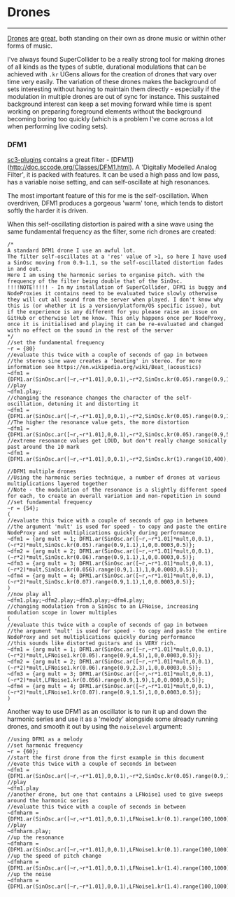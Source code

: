 # Drones

-------

[Drones](https://www.youtube.com/watch?v=H3EjxgPBm0Q) [are](https://youtu.be/COz1DFfBgcc?t=9m44s) [great](https://youtu.be/V3c84gRX4aY?t=1h11m2s), both standing on their own as drone music or within other forms of music.

I've always found SuperCollider to be a really strong tool for making drones of all kinds as the types of subtle, durational modulations that can be achieved with `.kr` UGens allows for the creation of drones that vary over time very easily. The variation of these drones makes the background of sets interesting without having to maintain them directly - especially if the modulation in multiple drones are out of sync for instance. This sustained background interest can keep a set moving forward while time is spent working on preparing foreground elements without the background becoming boring too quickly (which is a problem I've come across a lot when performing live coding sets).

### DFM1

[sc3-plugins](https://github.com/supercollider/sc3-plugins) contains a great filter - [DFM1])(http://doc.sccode.org/Classes/DFM1.html). A 'Digitally Modelled Analog Filter', it is packed with features. It can be used a high pass and low pass, has a variable noise setting, and can self-oscillate at high resonances.

The most important feature of this for me is the self-oscillation. When overdriven, DFM1 produces a gorgeous 'warm' tone, which tends to distort softly the harder it is driven.

When this self-oscillating distortion is paired with a sine wave using the same fundamental frequency as the filter, some rich drones are created:

```supercollider
/*
A standard DFM1 drone I use an awful lot.
The filter self-oscillates at a 'res' value of >1, so here I have used a SinOsc moving from 0.9-1.1, so the self-oscillated distortion fades in and out.
Here I am using the harmonic series to organise pitch. with the frequency of the filter being double that of the SinOsc.
!!!!NOTE!!!!! - In my installation of SuperCollider, DFM1 is buggy and NodeProxies it contains need to be evaluated twice slowly otherwise they will cut all sound from the server when played. I don't know why this is (or whether it is a version/platform/OS specific issue), but if the experience is any different for you please raise an issue on GitHub or otherwise let me know. This only happens once per NodeProxy, once it is initialised and playing it can be re-evaluated and changed with no effect on the sound in the rest of the server
*/
//set the fundamental frequency
~r = {80}
//evaluate this twice with a couple of seconds of gap in between
//the stereo sine wave creates a 'beating' in stereo. For more information see https://en.wikipedia.org/wiki/Beat_(acoustics)
~dfm1 = {DFM1.ar(SinOsc.ar([~r,~r*1.01],0,0.1),~r*2,SinOsc.kr(0.05).range(0.9,1.1),1,0,0.0003,0.5)};
//play
~dfm1.play;
//changing the resonance changes the character of the self-oscillation, detuning it and distorting it
~dfm1 = {DFM1.ar(SinOsc.ar([~r,~r*1.01],0,0.1),~r*2,SinOsc.kr(0.05).range(0.9,1.6),1,0,0.0003,0.5)};
//The higher the resonance value gets, the more distortion
~dfm1 = {DFM1.ar(SinOsc.ar([~r,~r*1.01],0,0.1),~r*2,SinOsc.kr(0.05).range(0.9,5.6),1,0,0.0003,0.5)};
//extreme resonance values get LOUD, but don't really change sonically past around the 10 mark
~dfm1 = {DFM1.ar(SinOsc.ar([~r,~r*1.01],0,0.1),~r*2,SinOsc.kr(1).range(10,400),1,0,0.0003,0.5)};

//DFM1 multiple drones
//Using the harmonic series technique, a number of drones at various multiplications layered together
//Note - the modulation of the resonance is a slightly different speed for each, to create an overall variation and non-repetition in sound
//set fundamental frequency
~r = {54};
(
//evaluate this twice with a couple of seconds of gap in between
//the argument 'mult' is used for speed - to copy and paste the entire NodeProxy and set multiplications quickly during performance
~dfm1 = {arg mult = 1; DFM1.ar(SinOsc.ar([~r,~r*1.01]*mult,0,0.1),(~r*2)*mult,SinOsc.kr(0.05).range(0.9,1.1),1,0,0.0003,0.5)};
~dfm2 = {arg mult = 2; DFM1.ar(SinOsc.ar([~r,~r*1.01]*mult,0,0.1),(~r*2)*mult,SinOsc.kr(0.06).range(0.9,1.1),1,0,0.0003,0.5)};
~dfm3 = {arg mult = 3; DFM1.ar(SinOsc.ar([~r,~r*1.01]*mult,0,0.1),(~r*2)*mult,SinOsc.kr(0.056).range(0.9,1.1),1,0,0.0003,0.5)};
~dfm4 = {arg mult = 4; DFM1.ar(SinOsc.ar([~r,~r*1.01]*mult,0,0.1),(~r*2)*mult,SinOsc.kr(0.07).range(0.9,1.1),1,0,0.0003,0.5)};
)
//now play all
~dfm1.play;~dfm2.play;~dfm3.play;~dfm4.play;
//changing modulation from a SinOsc to an LFNoise, increasing modulation scope in lower multiples
(
//evaluate this twice with a couple of seconds of gap in between
//the argument 'mult' is used for speed - to copy and paste the entire NodeProxy and set multiplications quickly during performance
//this sounds like distorted guitars and is VERY rich.
~dfm1 = {arg mult = 1; DFM1.ar(SinOsc.ar([~r,~r*1.01]*mult,0,0.1),(~r*2)*mult,LFNoise1.kr(0.05).range(0.9,4.5),1,0,0.0003,0.5)};
~dfm2 = {arg mult = 2; DFM1.ar(SinOsc.ar([~r,~r*1.01]*mult,0,0.1),(~r*2)*mult,LFNoise1.kr(0.06).range(0.9,2.3),1,0,0.0003,0.5)};
~dfm3 = {arg mult = 3; DFM1.ar(SinOsc.ar([~r,~r*1.01]*mult,0,0.1),(~r*2)*mult,LFNoise1.kr(0.056).range(0.9,1.9),1,0,0.0003,0.5)};
~dfm4 = {arg mult = 4; DFM1.ar(SinOsc.ar([~r,~r*1.01]*mult,0,0.1),(~r*2)*mult,LFNoise1.kr(0.07).range(0.9,1.5),1,0,0.0003,0.5)};
)
```

Another way to use DFM1 as an oscillator is to run it up and down the harmonic series and use it as a 'melody' alongside some already running drones, and smooth it out by using the `noiselevel` argument:

```supercollider
//using DFM1 as a melody
//set harmonic frequency
~r = {60};
//start the first drone from the first example in this document
//evate this twice with a couple of seconds in between
~dfm1 = {DFM1.ar(SinOsc.ar([~r,~r*1.01],0,0.1),~r*2,SinOsc.kr(0.05).range(0.9,1.1),1,0,0.0003,0.5)};
//play
~dfm1.play
//another drone, but one that contains a LFNoise1 used to give sweeps around the harmonic series
//evaluate this twice with a couple of seconds in between
~dfmharm = {DFM1.ar(SinOsc.ar([~r,~r*1.01],0,0.1),LFNoise1.kr(0.1).range(100,1000).round(~r),SinOsc.kr(0.05).range(0.9,1.1),1,0,0.0003,0.5)};
//play
~dfmharm.play;
//up the resonance
~dfmharm = {DFM1.ar(SinOsc.ar([~r,~r*1.01],0,0.1),LFNoise1.kr(0.1).range(100,1000).round(~r),SinOsc.kr(0.05).range(0.9,1.4),1,0,0.0003,0.5)};
//up the speed of pitch change
~dfmharm = {DFM1.ar(SinOsc.ar([~r,~r*1.01],0,0.1),LFNoise1.kr(1.4).range(100,1000).round(~r),SinOsc.kr(0.05).range(0.9,1.4),1,0,0.0003,0.5)};
//up the noise
~dfmharm = {DFM1.ar(SinOsc.ar([~r,~r*1.01],0,0.1),LFNoise1.kr(1.4).range(100,1000).round(~r),SinOsc.kr(0.05).range(0.9,1.4),1,0,0.1,0.5)};
```
